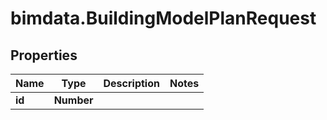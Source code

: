 # bimdata.BuildingModelPlanRequest

## Properties

Name | Type | Description | Notes
------------ | ------------- | ------------- | -------------
**id** | **Number** |  | 


